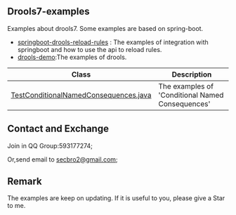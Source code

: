 ## Drools7-examples
Examples about drools7. Some examples are based on spring-boot.

- [springboot-drools-reload-rules](https://github.com/secbr/drools/tree/master/springboot-drools-reload-rules) : The examples of integration with springboot and how to use the api to reload rules. 
- [drools-demo](https://github.com/secbr/drools/tree/master/drools-demo):The examples of drools.

|Class|Description|
|--|--|
|[TestConditionalNamedConsequences.java](https://github.com/secbr/drools/blob/master/drools-demo/src/main/java/com/secbro/drools/test/TestConditionalNamedConsequences.java)|The examples of 'Conditional Named Consequences'|

## Contact and Exchange

Join in QQ Group:593177274;

Or,send email to secbro2@gmail.com;

## Remark
The examples are keep on updating.
If it is useful to you, please give a Star to me. 
